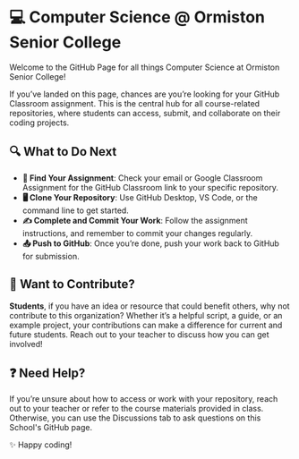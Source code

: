 # 💻 Computer Science @ Ormiston Senior College

Welcome to the GitHub Page for all things Computer Science at Ormiston Senior College!

If you’ve landed on this page, chances are you’re looking for your GitHub Classroom assignment. This is the central hub for all course-related repositories, where students can access, submit, and collaborate on their coding projects.

## 🔍 What to Do Next
- **📂 Find Your Assignment**: Check your email or Google Classroom Assignment for the GitHub Classroom link to your specific repository.
- **🖥️ Clone Your Repository**: Use GitHub Desktop, VS Code, or the command line to get started.
- **✍️ Complete and Commit Your Work**: Follow the assignment instructions, and remember to commit your changes regularly.
- **📤 Push to GitHub**: Once you’re done, push your work back to GitHub for submission.

## 🤝 Want to Contribute?
**Students**, if you have an idea or resource that could benefit others, why not contribute to this organization? Whether it’s a helpful script, a guide, or an example project, your contributions can make a difference for current and future students. Reach out to your teacher to discuss how you can get involved!



## ❓ Need Help?
If you’re unsure about how to access or work with your repository, reach out to your teacher or refer to the course materials provided in class. Otherwise, you can use the Discussions tab to ask questions on this School's GitHub page.

✨ Happy coding!


<!--

**Here are some ideas to get you started:**

🙋‍♀️ A short introduction - what is your organization all about?
🌈 Contribution guidelines - how can the community get involved?
👩‍💻 Useful resources - where can the community find your docs? Is there anything else the community should know?
🍿 Fun facts - what does your team eat for breakfast?
🧙 Remember, you can do mighty things with the power of [Markdown](https://docs.github.com/github/writing-on-github/getting-started-with-writing-and-formatting-on-github/basic-writing-and-formatting-syntax)
-->
